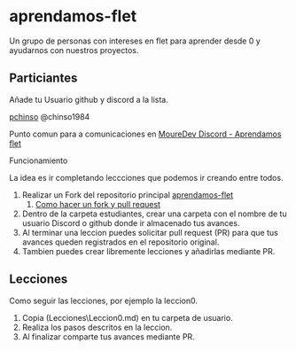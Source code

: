 # aprendamos-flet

Un grupo de personas con intereses en flet para aprender desde 0  y ayudarnos con nuestros proyectos.

## Particiantes

Añade tu Usuario github y discord a la lista.


[pchinso](https://github.com/pchinso) @chinso1984


Punto comun para a comunicaciones en [MoureDev Discord - Aprendamos flet](https://discord.com/channels/729672926432985098/1164945939149115542)

Funcionamiento

La idea es ir completando leccciones que podemos ir creando entre todos.


1. Realizar un Fork del repositorio principal [aprendamos-flet](https://github.com/pchinso/aprendamos-flet)
   1. [Como hacer un fork y pull request](https://www.freecodecamp.org/espanol/news/como-hacer-tu-primer-pull-request-en-github/)
2. Dentro de la carpeta estudiantes, crear una carpeta con el nombre de tu usuario Discord o  github donde ir almacenado tus avances.
3. Al terminar una leccion puedes solicitar pull request (PR) para que tus avances queden registrados en el repositorio original.
4. Tambien puedes crear libremente lecciones y añadirlas mediante PR.

## Lecciones

Como seguir las lecciones, por ejemplo la leccion0.

1. Copia (Lecciones\Leccion0.md) en tu carpeta de usuario.
2. Realiza los pasos descritos en la leccion.
3. Al finalizar comparte tus avances mediante PR.
